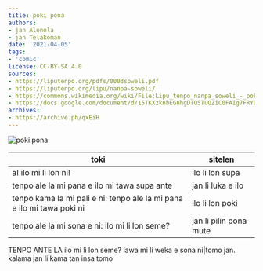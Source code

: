 ```yaml
---
title: poki pona
authors:
- jan Alonola
- jan Telakoman
date: '2021-04-05'
tags:
- 'comic'
license: CC-BY-SA 4.0
sources:
- https://liputenpo.org/pdfs/0003soweli.pdf
- https://liputenpo.org/lipu/nanpa-soweli/
- https://commons.wikimedia.org/wiki/File:Lipu_tenpo_nanpa_soweli_-_poki_pona.png
- https://docs.google.com/document/d/15TKXzknbEGnhgDTQ5TuOZiC0FAIg7FRYDt5M4g9EqCY
archives:
- https://archive.ph/qxEiH
---
```


![poki pona](https://upload.wikimedia.org/wikipedia/commons/a/aa/Lipu_tenpo_nanpa_soweli_-_poki_pona.png)

toki|sitelen
---|---
a! ilo mi li lon ni!|ilo li lon supa
tenpo ale la mi pana e ilo mi tawa supa ante|jan li luka e ilo
tenpo kama la mi pali e ni: tenpo ale la mi pana e ilo mi tawa poki ni|ilo li lon poki
tenpo ale la  mi sona e ni: ilo mi li lon seme?|jan li pilin pona mute
TENPO ANTE LA
ilo mi li lon seme? lawa mi li weka e sona ni|tomo jan. kalama jan li kama tan insa tomo
